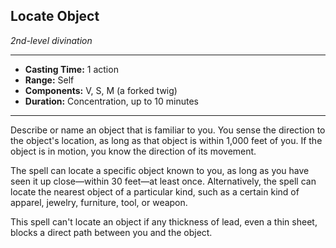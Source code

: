 ## Locate Object
*2nd-level divination*
___
- **Casting Time:** 1 action
- **Range:** Self
- **Components:** V, S, M (a forked twig)
- **Duration:** Concentration, up to 10 minutes
---
Describe or name an object that is familiar to you. You sense the direction to the object's location, as long as that object is within 1,000 feet of you. If the object is in motion, you know the direction of its movement.

The spell can locate a specific object known to you, as long as you have seen it up close—within 30 feet—at least once. Alternatively, the spell can locate the nearest object of a particular kind, such as a certain kind of apparel, jewelry, furniture, tool, or weapon.

This spell can't locate an object if any thickness of lead, even a thin sheet, blocks a direct path between you and the object.